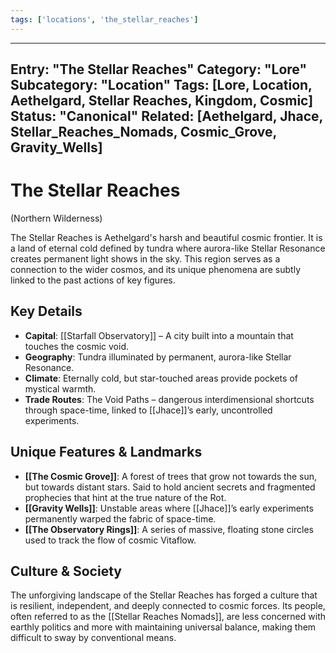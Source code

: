 ```yaml
---
tags: ['locations', 'the_stellar_reaches']
---
```



---
Entry: "The Stellar Reaches"
Category: "Lore"
Subcategory: "Location"
Tags: [Lore, Location, Aethelgard, Stellar Reaches, Kingdom, Cosmic]
Status: "Canonical"
Related: [Aethelgard, Jhace, Stellar_Reaches_Nomads, Cosmic_Grove, Gravity_Wells]
---

# The Stellar Reaches
(Northern Wilderness)

The Stellar Reaches is Aethelgard's harsh and beautiful cosmic frontier. It is a land of eternal cold defined by tundra where aurora-like Stellar Resonance creates permanent light shows in the sky. This region serves as a connection to the wider cosmos, and its unique phenomena are subtly linked to the past actions of key figures.

## Key Details
* **Capital**: [[Starfall Observatory]] – A city built into a mountain that touches the cosmic void.
* **Geography**: Tundra illuminated by permanent, aurora-like Stellar Resonance.
* **Climate**: Eternally cold, but star-touched areas provide pockets of mystical warmth.
* **Trade Routes**: The Void Paths – dangerous interdimensional shortcuts through space-time, linked to [[Jhace]]’s early, uncontrolled experiments.

## Unique Features & Landmarks
* **[[The Cosmic Grove]]**: A forest of trees that grow not towards the sun, but towards distant stars. Said to hold ancient secrets and fragmented prophecies that hint at the true nature of the Rot.
* **[[Gravity Wells]]**: Unstable areas where [[Jhace]]’s early experiments permanently warped the fabric of space-time.
* **[[The Observatory Rings]]**: A series of massive, floating stone circles used to track the flow of cosmic Vitaflow.

## Culture & Society
The unforgiving landscape of the Stellar Reaches has forged a culture that is resilient, independent, and deeply connected to cosmic forces. Its people, often referred to as the [[Stellar Reaches Nomads]], are less concerned with earthly politics and more with maintaining universal balance, making them difficult to sway by conventional means.
